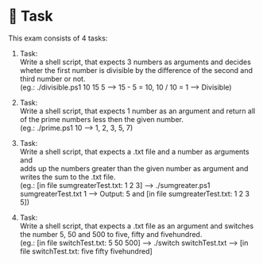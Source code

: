 # 📓 Task  

This exam consists of 4 tasks:  

1. Task:  
Write a shell script, that expects 3 numbers as arguments and decides wheter the first number is divisible by the difference of the second and third number or not.  
(eg.: ./divisible.ps1 10 15 5 --> 15 - 5 = 10, 10 / 10 = 1 --> Divisible)  

2. Task:  
Write a shell script, that expects 1 number as an argument and return all of the prime numbers less then the given number.  
(eg.: ./prime.ps1 10 --> 1, 2, 3, 5, 7)  

3. Task:   
Write a shell script, that expects a .txt file and a number as arguments and  
adds up the numbers greater than the given number as argument and writes the sum to the .txt file.  
(eg.: [in file sumgreaterTest.txt: 1 2 3] --> ./sumgreater.ps1 sumgreaterTest.txt 1 --> Output: 5 and [in file sumgreaterTest.txt: 1 2 3 5])  

4. Task:  
Write a shell script, that expects a .txt file as an argument and switches the number 5, 50 and 500 to five, fifty and fivehundred.  
(eg.: [in file switchTest.txt: 5 50 500] --> ./switch switchTest.txt --> [in file switchTest.txt: five fifty fivehundred]  

